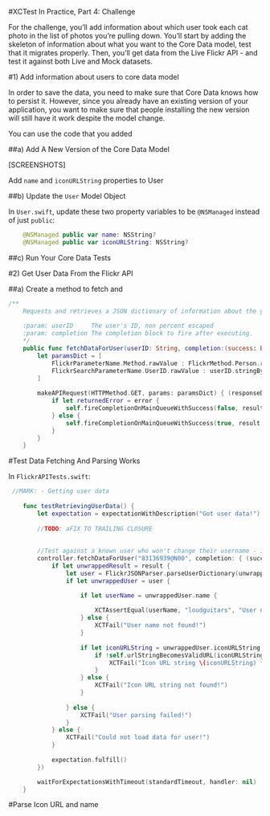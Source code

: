 #XCTest In Practice, Part 4: Challenge

For the challenge, you’ll add information about which user took each cat photo in the list of photos you’re pulling down. You’ll start by adding the skeleton of information about what you want to the Core Data model, test that it migrates properly. Then, you’ll get data from the Live Flickr API - and test it against both Live and Mock datasets. 

#1) Add information about users to core data model

In order to save the data, you need to make sure that Core Data knows how to persist it. However, since you already have an existing version of your application, you want to make sure that people installing the new version will still have it work despite the model change. 

You can use the code that you added 

##a) Add A New Version of the Core Data Model

[SCREENSHOTS]

Add `name` and `iconURLString` properties to User

##b) Update the `User` Model Object

In `User.swift`, update these two property variables to be `@NSManaged` instead of just `public`: 

```swift
    @NSManaged public var name: NSString?
    @NSManaged public var iconURLString: NSString?
```

##c) Run Your Core Data Tests



#2) Get User Data From the Flickr API

##a) Create a method to fetch and 

```swift
/**
    Requests and retrieves a JSON dictionary of information about the given user
    
    :param: userID     The user's ID, non percent escaped
    :param: completion The completion block to fire after executing.
    */
    public func fetchDataForUser(userID: String, completion:(success: Bool, result: NSDictionary?) -> Void) {
        let paramsDict = [
            FlickrParameterName.Method.rawValue : FlickrMethod.Person.rawValue,
            FlickrSearchParameterName.UserID.rawValue : userID.stringByAddingPercentEscapesUsingEncoding(NSUTF8StringEncoding)!
        ]
        
        makeAPIRequest(HTTPMethod.GET, params: paramsDict) { (responseDict, error) -> Void in
            if let returnedError = error {
                self.fireCompletionOnMainQueueWithSuccess(false, result: nil, completion: completion)
            } else {
                self.fireCompletionOnMainQueueWithSuccess(true, result: responseDict, completion: completion)
            }
        }
    }

```


#Test Data Fetching And Parsing Works

In `FlickrAPITests.swift`:

```swift
 //MARK: - Getting user data
    
    func testRetrievingUserData() {
        let expectation = expectationWithDescription("Got user data!")
        
        //TODO: aFIX TO TRAILING CLOSURE
        
        
        //Test against a known user who won't change their username - in this case, your instructor. 
        controller.fetchDataForUser("83136939@N00", completion: { (success, result) -> Void in
            if let unwrappedResult = result {
                let user = FlickrJSONParser.parseUserDictionary(unwrappedResult)
                if let unwrappedUser = user {

                    if let userName = unwrappedUser.name {
                        
                        XCTAssertEqual(userName, "loudguitars", "User name not parsed correctly!")
                    } else {
                        XCTFail("User name not found!")
                    }
                    
                    if let iconURLString = unwrappedUser.iconURLString {
                        if !self.urlStringBecomesValidURL(iconURLString) {
                            XCTFail("Icon URL string \(iconURLString) for user \(unwrappedUser.userID) was not a valid URL!")
                        }
                    } else {
                        XCTFail("Icon URL string not found!")
                    }
                    
                } else {
                    XCTFail("User parsing failed!")
                }
            } else {
                XCTFail("Could not load data for user!")
            }
            
            expectation.fulfill()
        })

        waitForExpectationsWithTimeout(standardTimeout, handler: nil)
    }

```


#Parse Icon URL and name
